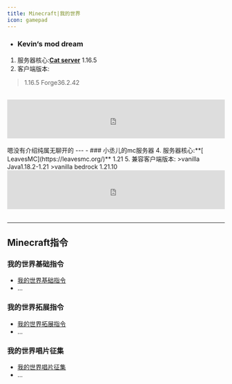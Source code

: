 ```yaml
---
title: Minecraft|我的世界
icon: gamepad
---
```


- ### Kevin‘s mod dream
1. 服务器核心:**[Cat server](https://catmc.org/)** 1.16.5
2. 客户端版本:
>1.16.5 Forge36.2.42
<br>
<iframe style="width:728px;height:90px;max-width:100%;border:none;display:block;margin:auto" src="https://zh-cn.namemc.com/server/play.simpfun.cn:19327/embed" width="728" height="90"></iframe>
<br>
嗯没有介绍纯属无聊开的
---
- ### 小丞儿的mc服务器
4. 服务器核心:**[ LeavesMC](https://leavesmc.org/)** 1.21
5. 兼容客户端版本:
>vanilla Java1.18.2-1.21
>vanilla bedrock 1.21.10
<br>
<iframe style="width:728px;height:90px;max-width:100%;border:none;display:block;margin:auto" src="https://zh-cn.namemc.com/server/play.simpfun.cn:19084/embed" width="728" height="90"></iframe>
<br>
                                                                                                                                                                                      
---
## Minecraft指令

### 我的世界基础指令

- [我的世界基础指令](basic/)
- ...

### 我的世界拓展指令

- [我的世界拓展指令](more/)
- ...

### 我的世界唱片征集

- [我的世界唱片征集](cd/)
- ...


